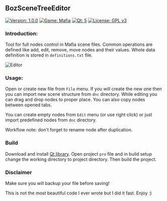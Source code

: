## BozSceneTreeEditor

[![Version: 1.0.0](https://img.shields.io/badge/version-1.0.0-lightgrey.svg)](https://github.com/djbozkosz/BozSceneTreeEditor)
[![Game: Mafia](https://img.shields.io/badge/game-mafia-red.svg)](https://mafiagame.com)
[![Qt: 5](https://img.shields.io/badge/qt-5-green.svg)](https://www.qt.io)
[![License: GPL v3](https://img.shields.io/badge/license-GPL%20v3-blue.svg)](https://github.com/djbozkosz/BozSceneTreeEditor/blob/master/LICENSE)

### Introduction:
Tool for full nodes control in Mafia scene files. Common operations are defined like add, edit, remove, move nodes and their values.
Whole data definition is stored in `definitions.txt` file.

<img src="https://i.postimg.cc/g03LX2jf/editor.png" alt="Editor">

### Usage:
Open or create new file from `File` menu. If you will create the new one then you can import new scene structure from `dnc` directory.
While editing you can drag and drop nodes to proper place. You can also copy nodes between opened tabs.

You can create empty nodes from `Edit` menu (or use right click) or just import predefined nodes from `dnc` directory.

Workflow note: don't forget to rename node after duplication.

### Build
Download and install <a href="https://www.qt.io" target="_blank">Qt library</a>. Open project `pro` file and
in build setup change the working directory to project directory. Then build the project.

### Disclaimer
Make sure you will backup your file before saving!

This is not the most beautiful code I ever wrote but I did it fast. Enjoy :)
